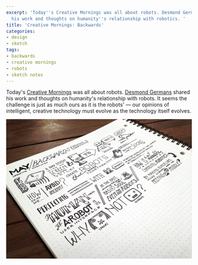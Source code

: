 ```yaml
---
excerpt: 'Today''s Creative Mornings was all about robots. Desmond Germans shared
  his work and thoughts on humanity''s relationship with robotics. '
title: 'Creative Mornings: Backwards'
categories:
- design
- sketch
tags:
- backwards
- creative mornings
- robots
- sketch notes
---
```


Today's [Creative Mornings](http://www.creativemornings.com) was all about robots. [Desmond Germans](http://www.germansmedia.nl) shared his work and thoughts on humanity's relationship with robots. It seems the challenge is just as much ours as it is the robots' — our opinions of intelligent, creative technology must evolve as the technology itself evolves.

![](05/creativeMornings.jpg)

